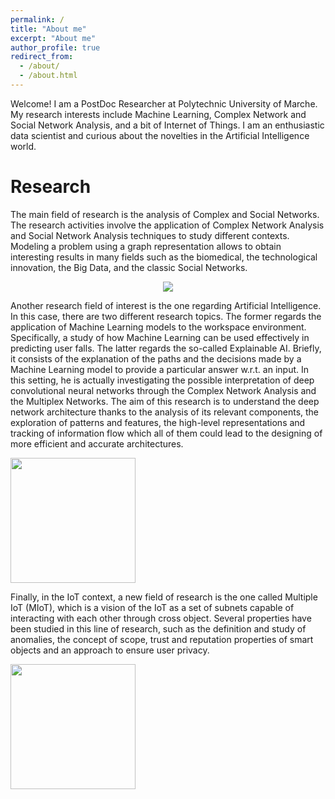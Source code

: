 ```yaml
---
permalink: /
title: "About me"
excerpt: "About me"
author_profile: true
redirect_from: 
  - /about/
  - /about.html
---
```


Welcome! I am a PostDoc Researcher at Polytechnic University of Marche. My research interests 
include Machine Learning, Complex Network and Social Network Analysis, and a bit of Internet of 
Things. I am an enthusiastic data scientist and curious about the novelties in the Artificial
Intelligence world.

Research
====
The main field of research is the analysis of Complex and Social Networks. The research activities involve the application of Complex Network Analysis and Social Network Analysis techniques to study different contexts. Modeling a problem using a graph representation allows to obtain interesting results in many fields such as the biomedical, the technological innovation, the Big Data, and the classic Social Networks.

<p style="text-align:center">
<a href="https://journals.sagepub.com/doi/10.1177/01655515211047428">
<img src="https://lucav48.github.io/images/network.PNG" />
</a></p>

Another research field of interest is the one regarding Artificial Intelligence. In this case, there are two different research topics. The former regards the application of Machine Learning models to the workspace environment. Specifically, a study of how Machine Learning can be used effectively in predicting user falls. The latter regards the so-called Explainable AI. Briefly, it consists of the explanation of the paths and the decisions made by a Machine Learning model to provide a particular answer w.r.t. an input. In this setting, he is actually investigating the possible interpretation of deep convolutional neural networks through the Complex Network Analysis and the Multiplex Networks. The aim of this research is to understand the deep network architecture thanks to the analysis of its relevant components, the exploration of patterns and features, the high-level representations and tracking of information flow which all of them could lead to the designing of more efficient and accurate architectures.

<a href="https://www.sciencedirect.com/science/article/pii/S095741742101589X"><img src="https://lucav48.github.io/images/vgg16.PNG" width="200" height="200" /></a>

Finally, in the IoT context, a new field of research is the one called Multiple IoT (MIoT), which is a vision of the IoT as a set of subnets capable of interacting with each other through cross object. Several properties have been studied in this line of research, such as the definition and study of anomalies, the concept of scope, trust and reputation properties of smart objects and an approach to ensure user privacy.

<a href="https://www.sciencedirect.com/science/article/pii/S0140366421004084"><img src="https://lucav48.github.io/images/iot.png" width="200" height="200" /></a>